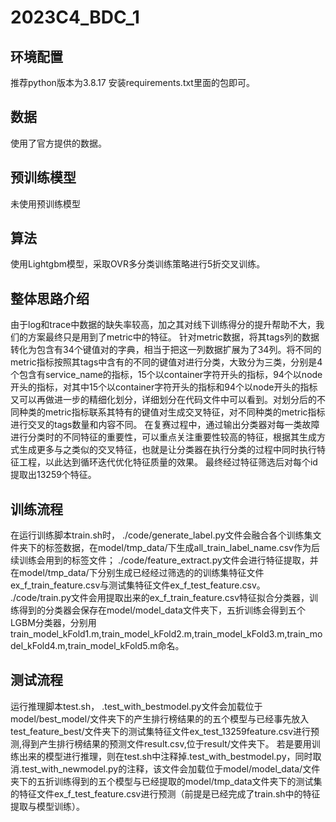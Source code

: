 # 2023C4_BDC_1

##  环境配置
推荐python版本为3.8.17
安装requirements.txt里面的包即可。

##  数据
使用了官方提供的数据。

##  预训练模型
未使用预训练模型

##  算法
使用Lightgbm模型，采取OVR多分类训练策略进行5折交叉训练。

##  整体思路介绍
由于log和trace中数据的缺失率较高，加之其对线下训练得分的提升帮助不大，我们的方案最终只是用到了metric中的特征。
针对metric数据，将其tags列的数据转化为包含有34个键值对的字典，相当于把这一列数据扩展为了34列。将不同的metric指标按照其tags中含有的不同的键值对进行分类，大致分为三类，分别是4个包含有service_name的指标，15个以container字符开头的指标，94个以node开头的指标，对其中15个以container字符开头的指标和94个以node开头的指标又可以再做进一步的精细化划分，详细划分在代码文件中可以看到。对划分后的不同种类的metric指标联系其特有的键值对生成交叉特征，对不同种类的metric指标进行交叉的tags数量和内容不同。
在复赛过程中，通过输出分类器对每一类故障进行分类时的不同特征的重要性，可以重点关注重要性较高的特征，根据其生成方式生成更多与之类似的交叉特征，也就是让分类器在执行分类的过程中同时执行特征工程，以此达到循环迭代优化特征质量的效果。
最终经过特征筛选后对每个id提取出13259个特征。


##  训练流程
在运行训练脚本train.sh时，
./code/generate_label.py文件会融合各个训练集文件夹下的标签数据，在model/tmp_data/下生成all_train_label_name.csv作为后续训练会用到的标签文件；
./code/feature_extract.py文件会进行特征提取，并在model/tmp_data/下分别生成已经经过筛选的的训练集特征文件ex_f_train_feature.csv与测试集特征文件ex_f_test_feature.csv。
./code/train.py文件会用提取出来的ex_f_train_feature.csv特征拟合分类器，训练得到的分类器会保存在model/model_data文件夹下，五折训练会得到五个LGBM分类器，分别用train_model_kFold1.m,train_model_kFold2.m,train_model_kFold3.m,train_model_kFold4.m,train_model_kFold5.m命名。


##  测试流程
运行推理脚本test.sh，
.test_with_bestmodel.py文件会加载位于model/best_model/文件夹下的产生排行榜结果的的五个模型与已经事先放入test_feature_best/文件夹下的测试集特征文件ex_test_13259feature.csv进行预测,得到产生排行榜结果的预测文件result.csv,位于result/文件夹下。
若是要用训练出来的模型进行推理，则在test.sh中注释掉.test_with_bestmodel.py，同时取消.test_with_newmodel.py的注释，该文件会加载位于model/model_data/文件夹下的五折训练得到的五个模型与已经提取的model/tmp_data文件夹下的测试集的特征文件ex_f_test_feature.csv进行预测（前提是已经完成了train.sh中的特征提取与模型训练）。

